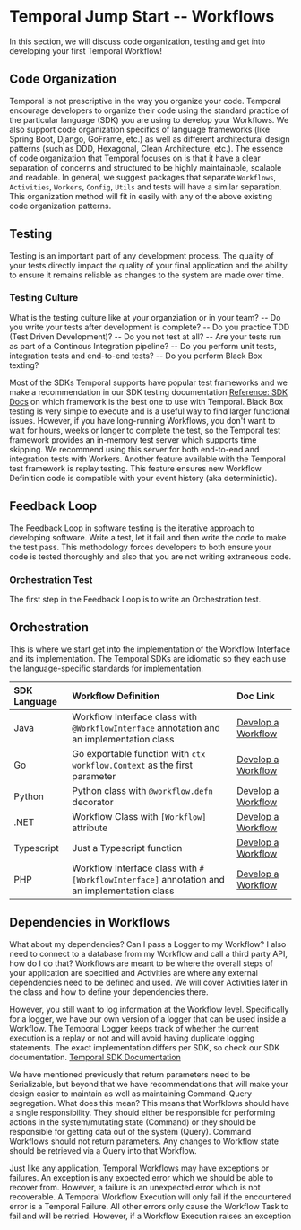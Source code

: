 # Temporal Jump Start -- Workflows
In this section, we will discuss code organization, testing and get into developing your first Temporal Workflow!

## Code Organization
Temporal is not prescriptive in the way you organize your code. Temporal encourage developers to organize their code using the standard practice of the particular language (SDK) you are using to develop your Workflows. We also support code organization specifics of language frameworks (like Spring Boot, Django, GoFrame, etc.) as well as different architectural design patterns (such as DDD, Hexagonal, Clean Architecture, etc.). The essence of code organization that Temporal focuses on is that it have a clear separation of concerns and structured to be highly maintainable, scalable and readable. In general, we suggest packages that separate ```Workflows```, ```Activities```, ```Workers```, ```Config```, ```Utils``` and tests will have a similar separation. This organization method will fit in easily with any of the above existing code organization patterns.

## Testing
Testing is an important part of any development process. The quality of your tests directly impact the quality of your final application and the ability to ensure it remains reliable as changes to the system are made over time. 

### Testing Culture
What is the testing culture like at your organziation or in your team? 
    -- Do you write your tests after development is complete? 
    -- Do you practice TDD (Test Driven Development)? 
    -- Do you not test at all? 
    -- Are your tests run as part of a Continous Integration pipeline?
    -- Do you perform unit tests, integration tests and end-to-end tests?
    -- Do you perform Black Box texting?

Most of the SDKs Temporal supports have popular test frameworks and we make a recommendation in our SDK testing documentation [Reference: SDK Docs](https://docs.temporal.io/develop/) on which framework is the best one to use with Temporal. Black Box testing is very simple to execute and is a useful way to find larger functional issues.  However, if you have long-running Workflows, you don't want to wait for hours, weeks or longer to complete the test, so the Temporal test framework provides an in-memory test server which supports time skipping. We recommend using this server for both end-to-end and integration tests with Workers. Another feature available with the Temporal test framework is replay testing. This feature ensures new Workflow Definition code is compatible with your event history (aka deterministic).

## Feedback Loop
The Feedback Loop in software testing is the iterative approach to developing software. Write a test, let it fail and then write the code to make the test pass. This methodology forces developers to both ensure your code is tested thoroughly and also that you are not writing extraneous code.

### Orchestration Test
The first step in the Feedback Loop is to write an Orchestration test.

## Orchestration
This is where we start get into the implementation of the Workflow Interface and its implementation. The Temporal SDKs are idiomatic so they each use the language-specific standards for implementation.  

| SDK Language | Workflow Definition | Doc Link |
| :------------ | :------------------- | :------- |
| Java         | Workflow Interface class with ```@WorkflowInterface``` annotation and an implementation class | [Develop a Workflow](https://docs.temporal.io/develop/java/core-application#develop-workflows) |
| Go           | Go exportable function with ```ctx workflow.Context``` as the first parameter | [Develop a Workflow](https://docs.temporal.io/develop/go/core-application#develop-workflows) |
| Python       | Python class with ```@workflow.defn``` decorator | [Develop a Workflow](https://docs.temporal.io/develop/python/core-application#develop-workflows) |
| .NET         | Workflow Class with ```[Workflow]``` attribute | [Develop a Workflow](https://docs.temporal.io/develop/dotnet/core-application#develop-workflow) |
| Typescript   | Just a Typescript function | [Develop a Workflow](https://docs.temporal.io/develop/typescript/core-application#develop-workflows) |
| PHP          | Workflow Interface class with ```#[WorkflowInterface]``` annotation and an implementation class | [Develop a Workflow](https://docs.temporal.io/develop/php/core-application#develop-workflows) |

## Dependencies in Workflows
What about my dependencies? Can I pass a Logger to my Workflow? I also need to connect to a database from my Workflow and call a third party API, how do I do that?  Workflows are meant to be where the overall steps of your application are specified and Activities are where any external dependencies need to be defined and used. We will cover Activities later in the class and how to define your dependencies there. 

However, you still want to log information at the Workflow level. Specifically for a logger, we have our own version of a logger that can be used inside a Workflow. The Temporal Logger keeps track of whether the current execution is a replay or not and will avoid having duplicate logging statements. The exact implementation differs per SDK, so check our SDK documentation. [Temporal SDK Documentation](https://docs.temporal.io/develop/)

We have mentioned previously that return parameters need to be Serializable, but beyond that we have recommendations that will make your design easier to maintain as well as maintaining Command-Query segregation. What does this mean? This means that Worfklows should have a single responsibility. They should either be responsible for performing actions in the system/mutating state (Command) or they should be responsible for getting data out of the system (Query). Command Workflows should not return parameters. Any changes to Workflow state should be retrieved via a Query into that Workflow.

Just like any application, Temporal Workflows may have exceptions or failures. An exception is any expected error which we should be able to recover from. However, a failure is an unexpected error which is not recoverable. A Temporal Workflow Execution will only fail if the encountered error is a Temporal Failure. All other errors only cause the Workflow Task to fail and will be retried. However, if a Workflow Execution raises an exception





